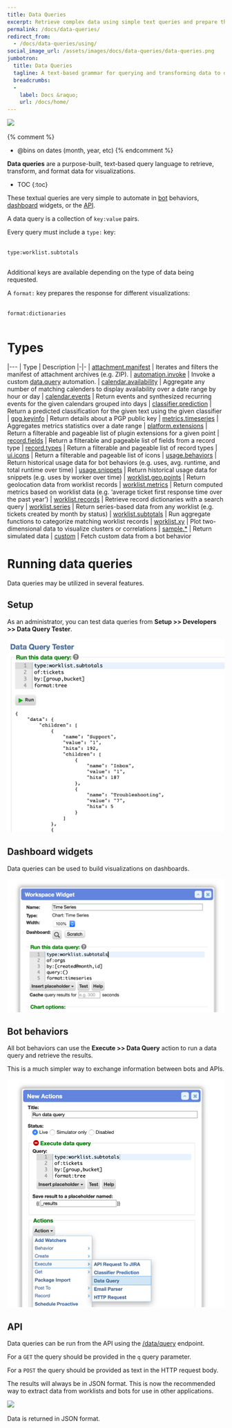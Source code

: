 ```yaml
---
title: Data Queries
excerpt: Retrieve complex data using simple text queries and prepare the results for visualizations.
permalink: /docs/data-queries/
redirect_from:
  - /docs/data-queries/using/
social_image_url: /assets/images/docs/data-queries/data-queries.png
jumbotron:
  title: Data Queries
  tagline: A text-based grammar for querying and transforming data to drive visualizations
  breadcrumbs:
  -
    label: Docs &raquo;
    url: /docs/home/
---
```


<div class="cerb-screenshot">
<img src="{{page.social_image_url}}" class="screenshot">
</div>

{% comment %}
* @bins on dates (month, year, etc)
{% endcomment %}

**Data queries** are a purpose-built, text-based query language to retrieve, transform, and format data for visualizations.

* TOC 
{:toc}

These textual queries are very simple to automate in [bot](/docs/bots/) behaviors, [dashboard](/docs/dashboards/) widgets, or the [API](/docs/api/).

A data query is a collection of `key:value` pairs.

Every query must include a `type:` key:

<pre>
<code class="language-cerb">
type:worklist.subtotals
</code>
</pre>

Additional keys are available depending on the type of data being requested.

A `format:` key prepares the response for different visualizations:

<pre>
<code class="language-cerb">
format:dictionaries
</code>
</pre>

# Types

|---
| Type | Description
|-|-
| [attachment.manifest](/docs/data-queries/attachment/manifest/) | Iterates and filters the manifest of attachment archives (e.g. ZIP).
| [automation.invoke](/docs/data-queries/automation/invoke/) | Invoke a custom [data.query](/docs/automations/triggers/data.query/) automation.
| [calendar.availability](/docs/data-queries/calendar/availability/) | Aggregate any number of matching calenders to display availability over a date range by hour or day
| [calendar.events](/docs/data-queries/calendar/events/) | Return events and synthesized recurring events for the given calendars grouped into days
| [classifier.prediction](/docs/data-queries/classifier/prediction/) | Return a predicted classification for the given text using the given classifier
| [gpg.keyinfo](/docs/data-queries/gpg/keyinfo/) | Return details about a PGP public key
| [metrics.timeseries](/docs/data-queries/metrics/timeseries/) | Aggregates metrics statistics over a date range
| [platform.extensions](/docs/data-queries/platform/extensions/) | Return a filterable and pageable list of plugin extensions for a given point
| [record.fields](/docs/data-queries/record/fields/) | Return a filterable and pageable list of fields from a record type
| [record.types](/docs/data-queries/record/types/) | Return a filterable and pageable list of record types
| [ui.icons](/docs/data-queries/ui/icons/) | Return a filterable and pageable list of icons
| [usage.behaviors](/docs/data-queries/usage/bot-behaviors/) | Return historical usage data for bot behaviors (e.g. uses, avg. runtime, and total runtime over time)
| [usage.snippets](/docs/data-queries/usage/snippets/) | Return historical usage data for snippets (e.g. uses by worker over time)
| [worklist.geo.points](/docs/data-queries/worklist/geopoints/) | Return geolocation data from worklist records
| [worklist.metrics](/docs/data-queries/worklist/metrics/) | Return computed metrics based on worklist data (e.g. ‘average ticket first response time over the past year’)
| [worklist.records](/docs/data-queries/worklist/records/) | Retrieve record dictionaries with a search query
| [worklist.series](/docs/data-queries/worklist/series/) | Return series-based data from any worklist (e.g. tickets created by month by status)
| [worklist.subtotals](/docs/data-queries/worklist/subtotals/) | Run aggregate functions to categorize matching worklist records
| [worklist.xy](/docs/data-queries/worklist/xy/) | Plot two-dimensional data to visualize clusters or correlations
| [sample.*](/docs/data-queries/sample/) | Return simulated data
| [custom](/docs/data-queries/custom/) | Fetch custom data from a bot behavior

# Running data queries

Data queries may be utilized in several features.

## Setup

As an administrator, you can test data queries from **Setup >> Developers >> Data Query Tester**.

<div class="cerb-screenshot">
<img src="/assets/images/docs/data-queries/data-queries-setup-tester.png" class="screenshot">
</div>

## Dashboard widgets

Data queries can be used to build visualizations on dashboards.

<div class="cerb-screenshot">
<img src="/assets/images/docs/data-queries/data-queries-workspace-widget.png" class="screenshot">
</div>

## Bot behaviors

All bot behaviors can use the **Execute >> Data Query** action to run a data query and retrieve the results.

This is a much simpler way to exchange information between bots and APIs.

<div class="cerb-screenshot">
<img src="/assets/images/docs/data-queries/data-queries-bot-execute.png" class="screenshot">
</div>

## API

Data queries can be run from the API using the [/data/query](/docs/api/endpoints/data/) endpoint.

For a `GET` the query should be provided in the `q` query parameter.

For a `POST` the query should be provided as text in the HTTP request body.

The results will always be in JSON format. This is now the recommended way to extract data from worklists and bots for use in other applications.

<div class="cerb-screenshot">
<img src="/assets/images/docs/data-queries/data-queries-api-post-body.png" class="screenshot">
</div>

Data is returned in JSON format.